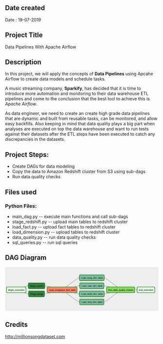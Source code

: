 ## Date created
Date : 19-07-2019

## Project Title
Data Pipelines With Apache Airflow

## Description
In this project, we will apply the concepts of **Data Pipelines** using Apcahe Airflow to create data models and schedule tasks.

A music streaming company, **Sparkify**, has decided that it is time to introduce more automation and monitoring to their data warehouse ETL pipelines and come to the conclusion that the best tool to achieve this is *Apache Airflow*.

As data engineer, we need to create an create high grade data pipelines that are dynamic and built from reusable tasks, can be monitored, and allow easy backfills. Also keeping in mind that data quality plays a big part when analyses are executed on top the data warehouse and want to run tests against their datasets after the ETL steps have been executed to catch any discrepancies in the datasets.

## Project Steps:
* Create DAGs for data modeling
* Copy the data to Amazon Redshift cluster from S3 using sub-dags 
* Run data quality checks

## Files used

### Python Files:
* main_dag.py -- execute main functions and call sub-dags
* stage_redshift.py -- upload main tables to redshift cluster
* load_fact.py -- upload fact tables to redshift cluster
* load_dimension.py -- upload tables to redshift cluster
* data_quality.py -- run data quality checks
* sql_queries.py -- run sql queries

## DAG Diagram

![Sowing the data pipelines directed acyclic graph](/DAG_Diagram.png "DAG Diagram")


## Credits
http://millionsongdataset.com

